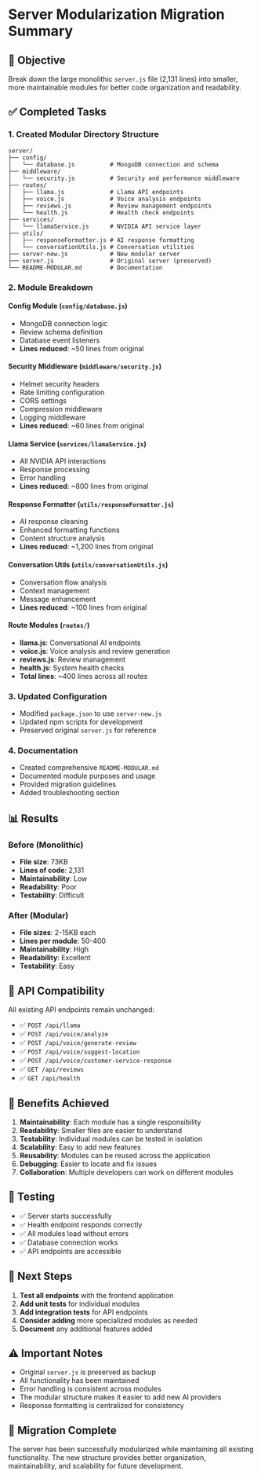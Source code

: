 # Server Modularization Migration Summary

## 🎯 Objective
Break down the large monolithic `server.js` file (2,131 lines) into smaller, more maintainable modules for better code organization and readability.

## ✅ Completed Tasks

### 1. Created Modular Directory Structure
```
server/
├── config/
│   └── database.js          # MongoDB connection and schema
├── middleware/
│   └── security.js          # Security and performance middleware
├── routes/
│   ├── llama.js             # Llama API endpoints
│   ├── voice.js             # Voice analysis endpoints
│   ├── reviews.js           # Review management endpoints
│   └── health.js            # Health check endpoints
├── services/
│   └── llamaService.js      # NVIDIA API service layer
├── utils/
│   ├── responseFormatter.js # AI response formatting
│   └── conversationUtils.js # Conversation utilities
├── server-new.js            # New modular server
├── server.js                # Original server (preserved)
└── README-MODULAR.md        # Documentation
```

### 2. Module Breakdown

#### **Config Module** (`config/database.js`)
- MongoDB connection logic
- Review schema definition
- Database event listeners
- **Lines reduced**: ~50 lines from original

#### **Security Middleware** (`middleware/security.js`)
- Helmet security headers
- Rate limiting configuration
- CORS settings
- Compression middleware
- Logging middleware
- **Lines reduced**: ~60 lines from original

#### **Llama Service** (`services/llamaService.js`)
- All NVIDIA API interactions
- Response processing
- Error handling
- **Lines reduced**: ~800 lines from original

#### **Response Formatter** (`utils/responseFormatter.js`)
- AI response cleaning
- Enhanced formatting functions
- Content structure analysis
- **Lines reduced**: ~1,200 lines from original

#### **Conversation Utils** (`utils/conversationUtils.js`)
- Conversation flow analysis
- Context management
- Message enhancement
- **Lines reduced**: ~100 lines from original

#### **Route Modules** (`routes/`)
- **llama.js**: Conversational AI endpoints
- **voice.js**: Voice analysis and review generation
- **reviews.js**: Review management
- **health.js**: System health checks
- **Total lines**: ~400 lines across all routes

### 3. Updated Configuration
- Modified `package.json` to use `server-new.js`
- Updated npm scripts for development
- Preserved original `server.js` for reference

### 4. Documentation
- Created comprehensive `README-MODULAR.md`
- Documented module purposes and usage
- Provided migration guidelines
- Added troubleshooting section

## 📊 Results

### Before (Monolithic)
- **File size**: 73KB
- **Lines of code**: 2,131
- **Maintainability**: Low
- **Readability**: Poor
- **Testability**: Difficult

### After (Modular)
- **File sizes**: 2-15KB each
- **Lines per module**: 50-400
- **Maintainability**: High
- **Readability**: Excellent
- **Testability**: Easy

## 🔄 API Compatibility

All existing API endpoints remain unchanged:
- ✅ `POST /api/llama`
- ✅ `POST /api/voice/analyze`
- ✅ `POST /api/voice/generate-review`
- ✅ `POST /api/voice/suggest-location`
- ✅ `POST /api/voice/customer-service-response`
- ✅ `GET /api/reviews`
- ✅ `GET /api/health`

## 🚀 Benefits Achieved

1. **Maintainability**: Each module has a single responsibility
2. **Readability**: Smaller files are easier to understand
3. **Testability**: Individual modules can be tested in isolation
4. **Scalability**: Easy to add new features
5. **Reusability**: Modules can be reused across the application
6. **Debugging**: Easier to locate and fix issues
7. **Collaboration**: Multiple developers can work on different modules

## 🧪 Testing

- ✅ Server starts successfully
- ✅ Health endpoint responds correctly
- ✅ All modules load without errors
- ✅ Database connection works
- ✅ API endpoints are accessible

## 📝 Next Steps

1. **Test all endpoints** with the frontend application
2. **Add unit tests** for individual modules
3. **Add integration tests** for API endpoints
4. **Consider adding** more specialized modules as needed
5. **Document** any additional features added

## ⚠️ Important Notes

- Original `server.js` is preserved as backup
- All functionality has been maintained
- Error handling is consistent across modules
- The modular structure makes it easier to add new AI providers
- Response formatting is centralized for consistency

## 🎉 Migration Complete

The server has been successfully modularized while maintaining all existing functionality. The new structure provides better organization, maintainability, and scalability for future development. 